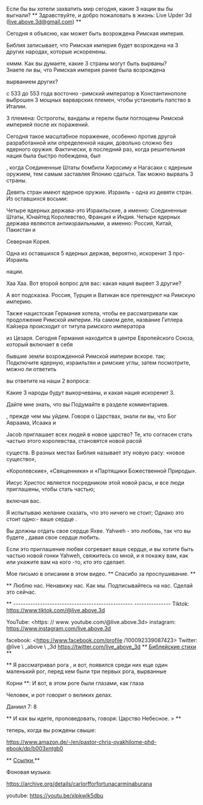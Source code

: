 Если бы вы хотели захватить мир сегодня, какие 3 нации вы бы выгнали?
** Здравствуйте, и добро пожаловать в жизнь: Live Upder 3d (<live.above.3d@gmail.com>) **

Сегодня я объясню, как может быть возрождена Римская империя.

Библия записывает, что Римская империя будет возрождена на 3 других народах, которые искоренены.

хммм. Как вы думаете, какие 3 страны могут быть вырваны?  
Знаете ли вы, что Римская империя ранее была возрождена

вырванием других?

с 533 до 553 года восточно -римский император в Константинополе выброшен
3 мощных варварских племен, чтобы установить папство в Италии.

3 племена: Остроготы, вандалы и герели были поглощены Римской империей
после их поражений.

Сегодня такое масштабное поражение, особенно против другой разработанной или определенной нации, довольно сложно без ядерного оружия.
Фактически, в последний раз, когда решительная нация была быстро побеждена, был

, когда Соединенные Штаты бомбили Хиросиму и Нагасаки с ядерным оружием, тем самым заставляя Японию сдаться.
Так можно вырвать 3 страны.

Девять стран имеют ядерное оружие.
Израиль - одна из девяти стран. Из оставшихся восьми:

Четыре ядерных держава-это Израильские, а именно: Соединенные Штаты, Юнайтед
Королевство, Франция и Индия.
Четыре ядерных держава являются антиизраильными, а именно: Россия, Китай, Пакистан и

Северная Корея.

Одна из оставшихся 5 ядерных держав, вероятно, искоренит 3 про-Израиль

нации.  

Хаа Хаа. Вот второй вопрос для вас: какая нация вырвет 3
другие?

А вот подсказка.
Россия, Турция и Ватикан все претендуют на Римскую империю.

Также нацистская Германия хотела, чтобы ее рассматривали как продолжение Римской империи.
На самом деле, название Гитлера Кайзера происходит от титула римского императора

из Цезаря.
Сегодня Германия находится в центре Европейского Союза, который включает в себя

бывшие земли возрожденной Римской империи вскоре.
так; Подключите ядерную, израильтян и римские углы, затем посмотрите, можно ли ответить

вы ответите на наши 2 вопроса:

Какие 3 народы будут выкорчеваны, и какая нация искоренит 3.

Дайте мне знать, что вы Подумайте в разделе комментариев.

, прежде чем мы уйдем.
Говоря о Царствах, знали ли вы, что Бог Авраама, Исаака и

Jacob приглашает всех людей в новое царство?
Те, кто согласен стать частью этого королевства, становятся новой расой

существ.
В разных местах Библия называет эту новую расу: «новое существо»,

«Королевские», «Священники» и «Партящики Божественной Природы».

Иисус Христос является посредником этой новой расы, и все люди приглашены, чтобы стать частью;

включая вас.

Я испытываю желание сказать, что это ничего не стоит; Однако это стоит одно:- ваше сердце
.

Вы должны отдать свое сердце Яхве. Yahweh - это любовь, так что вы будете
, давая свое сердце любить.

Если это приглашение любви согревает ваше сердце, и вы хотите быть частью новой гонки
Yahweh, свяжитесь со мной, и я покажу вам, как или укажите вам на кого -то, кто это сделает.

Мое письмо в описании в этом видео.
** Спасибо за прослушивание. **

** Люблю нас. Ненавижу нас. Как мы. Подписывайтесь на нас. Сделай это сейчас.

** ------------------------------------------------- ---------------
Tiktok: <https://www.tiktok.com/@live.above.3d>

YouTube: <https: // www. youtube.com/@live.above.3d>
instagram: <https://www.instagram.com/live.above.3d>

facebook: <https://www.facebook.com/profile /100092339087423>
Twitter: @live \ _above \ _3d <https://twitter.com/live_above_3d>
** <u> Библейские стихи </u> **

** Я рассматривал рога , и вот, появился среди них еще один маленький рог, перед кем были три первых рога, вырванные

Корни **: И вот, в этом роге были глазами, как глаза

Человек, и рот говорит о великих делах.

Даниил 7: 8

** И как вы идете, проповедовать, говоря: Царство Небесное. > **

теперь, когда вы рождены свыше:

<https://www.amazon.de/-/en/pastor-chris-oyakhilome-phd-ebook/dp/b003xntgb0>

** <u> Ссылки </u> **

Фоновая музыка:

<https://archive.org/details/carlorfforfortunacarminaburana>

youtube: <https://youtu.be/xlpkwlk5dbu>







